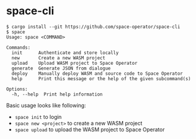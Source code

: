# space-cli

```
$ cargo install --git https://github.com/space-operator/space-cli
$ space
Usage: space <COMMAND>

Commands:
  init      Authenticate and store locally
  new       Create a new WASM project
  upload    Upload WASM project to Space Operator
  generate  Generate JSON from dialogue
  deploy    Manually deploy WASM and source code to Space Operator
  help      Print this message or the help of the given subcommand(s)

Options:
  -h, --help  Print help information
```

Basic usage looks like following:

- `space init` to login
- `space new <project>` to create a new WASM project
- `space upload` to upload the WASM project to Space Operator
